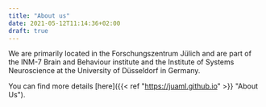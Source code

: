 ```yaml
---
title: "About us"
date: 2021-05-12T11:14:36+02:00
draft: true
---
```


We are primarily located in the Forschungszentrum Jülich and are part of the INM-7 Brain and Behaviour institute and the Institute of Systems Neuroscience at the University of Düsseldorf in Germany.

You can find more details [here]({{< ref "https://juaml.github.io" >}} "About Us").



